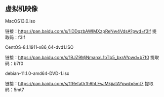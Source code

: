







## 虚拟机映像



MacOS13.0.iso

链接：https://pan.baidu.com/s/1iDDqzbAWlMXzpReNw4VdsA?pwd=f3lf 
提取码：f3lf 



CentOS-8.1.1911-x86_64-dvd1.ISO

链接：https://pan.baidu.com/s/1BJZ9MjNmanxL1bTb5_bxrA?pwd=b7f0 
提取码：b7f0 

debian-11.1.0-amd64-DVD-1.iso

链接：https://pan.baidu.com/s/1fRefa0rfh6hLEvJMkjiatA?pwd=5mt7 
提取码：5mt7 


